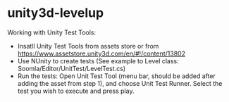 unity3d-levelup
===============
Working with Unity Test Tools:
- Insatll Unity Test Tools from assets store or from https://www.assetstore.unity3d.com/en/#!/content/13802 
- Use NUnity to create tests (See example to Level class: Soomla/Editor/UnitTest/LevelTest.cs)
- Run the tests: Open Unit Test Tool (menu bar, should be added after adding the asset from step 1), and choose Unit Test Runner. Select the test you wish to execute and press play.

